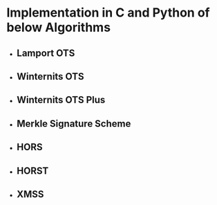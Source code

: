 # Implementation in C and Python of below Algorithms
* ## **Lamport OTS**
* ## **Winternits OTS**
* ## **Winternits OTS Plus**
* ## **Merkle Signature Scheme**
* ## **HORS**
* ## **HORST**
* ## **XMSS**